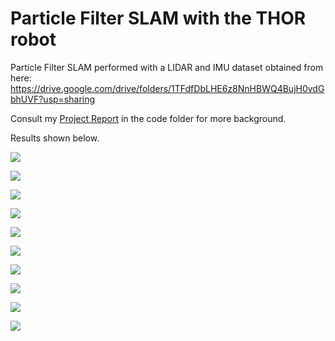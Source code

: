 # Particle Filter SLAM with the THOR robot
 Particle Filter SLAM performed with a LIDAR and IMU dataset obtained from here: https://drive.google.com/drive/folders/1TFdfDbLHE6z8NnHBWQ4BujH0vdGbhUVF?usp=sharing
 
Consult my [Project Report](https://github.com/roumenguha/Particle_Filter_SLAM/blob/master/ECE276A_PR2_Report_Roumen_Guha.pdf) in the code folder for more background. 

Results shown below.

![](https://github.com/roumenguha/Particle_Filter_SLAM/blob/master/maps/d0p5.gif)

![](https://github.com/roumenguha/Particle_Filter_SLAM/blob/master/maps/lo-d0p5.gif)

![](https://github.com/roumenguha/Particle_Filter_SLAM/blob/master/maps/d1p10.gif)

![](https://github.com/roumenguha/Particle_Filter_SLAM/blob/master/maps/lo-d1p10.gif)

![](https://github.com/roumenguha/Particle_Filter_SLAM/blob/master/maps/d2p20.gif)

![](https://github.com/roumenguha/Particle_Filter_SLAM/blob/master/maps/lo-d2p20.gif)

![](https://github.com/roumenguha/Particle_Filter_SLAM/blob/master/maps/d3p40.gif)

![](https://github.com/roumenguha/Particle_Filter_SLAM/blob/master/maps/lo-d3p40.gif)

![](https://github.com/roumenguha/Particle_Filter_SLAM/blob/master/maps/d4p80.gif)

![](https://github.com/roumenguha/Particle_Filter_SLAM/blob/master/maps/lo-d4p80.gif)
